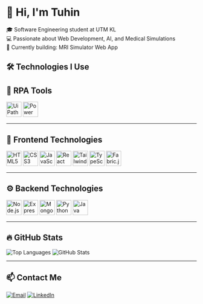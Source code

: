 # 👋 Hi, I'm Tuhin

🎓 Software Engineering student at UTM KL  
💻 Passionate about Web Development, AI, and Medical Simulations  
🚀 Currently building: MRI Simulator Web App  

## 🛠️ Technologies I Use



## 🧠 RPA Tools

<p align="left">
  <img src="https://img.icons8.com/external-tal-revivo-shadow-tal-revivo/48/null/external-uipath-a-leading-robotic-process-automation-software-company-logo-shadow-tal-revivo.png" height="40" alt="UiPath"/>
  <img src="https://img.icons8.com/color/48/microsoft-power-automate--v1.png" height="40" alt="Power Automate"/>
</p>

---

## 🎨 Frontend Technologies

<p align="left">
  <img src="https://cdn.jsdelivr.net/gh/devicons/devicon/icons/html5/html5-original.svg" height="40" alt="HTML5"/>
  <img src="https://cdn.jsdelivr.net/gh/devicons/devicon/icons/css3/css3-original.svg" height="40" alt="CSS3"/>
  <img src="https://cdn.jsdelivr.net/gh/devicons/devicon/icons/javascript/javascript-original.svg" height="40" alt="JavaScript"/>
  <img src="https://cdn.jsdelivr.net/gh/devicons/devicon/icons/react/react-original.svg" height="40" alt="React"/>
  <img src="https://cdn.jsdelivr.net/gh/devicons/devicon/icons/tailwindcss/tailwindcss-plain.svg" height="40" alt="Tailwind"/>
  <img src="https://cdn.jsdelivr.net/gh/devicons/devicon/icons/typescript/typescript-original.svg" height="40" alt="TypeScript"/>
  <img src="https://upload.wikimedia.org/wikipedia/commons/2/24/FabricJS_logo.png" height="40" alt="Fabric.js"/>
</p>

---

## ⚙️ Backend Technologies

<p align="left">
  <img src="https://cdn.jsdelivr.net/gh/devicons/devicon/icons/nodejs/nodejs-original.svg" height="40" alt="Node.js"/>
  <img src="https://cdn.jsdelivr.net/gh/devicons/devicon/icons/express/express-original.svg" height="40" alt="Express.js"/>
  <img src="https://cdn.jsdelivr.net/gh/devicons/devicon/icons/mongodb/mongodb-original.svg" height="40" alt="MongoDB"/>
  <img src="https://cdn.jsdelivr.net/gh/devicons/devicon/icons/python/python-original.svg" height="40" alt="Python"/>
  <img src="https://cdn.jsdelivr.net/gh/devicons/devicon/icons/java/java-original.svg" height="40" alt="Java"/>
</p>

---

## 🔥 GitHub Stats

![Top Languages](https://github-readme-stats.vercel.app/api/top-langs/?username=smtuhin01&layout=compact&theme=radical)
![GitHub Stats](https://github-readme-stats.vercel.app/api?username=smtuhin01&show_icons=true&theme=radical)

---

## 📫 Contact Me

[![Email](https://img.shields.io/badge/Email-D14836?style=flat&logo=gmail&logoColor=white)](mailto:smtuhin957@gmail.com)
[![LinkedIn](https://img.shields.io/badge/LinkedIn-0077B5?style=flat&logo=linkedin&logoColor=white)](https://www.linkedin.com/in/s-m-tuhin-255980210/)


